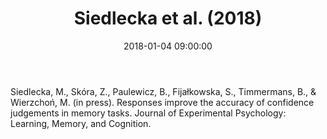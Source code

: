 ﻿---
layout: post
title:  "Siedlecka et al. (2018)"
date:   2018-01-04 09:00:00
link: http://psycnet.apa.org/record/2018-32825-001
categories: article
year: 2018
---

Siedlecka, M., Skóra, Z., Paulewicz, B., Fijałkowska, S., Timmermans, B., & Wierzchoń, M. (in press). Responses improve the accuracy of confidence judgements in memory tasks. Journal of Experimental Psychology: Learning, Memory, and Cognition.
